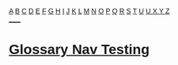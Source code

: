 <head>
<style>
body {
  margin: 0;
  font-family: Arial, Helvetica, sans-serif;
}

.topnav {
  overflow: hidden;
  background-color: #333;
}

.topnav a {
  float: left;
  color: #f2f2f2;
  text-align: center;
  padding: 14px 16px;
  text-decoration: none;
  font-size: 17px;
}

.topnav a:hover {
  background-color: #ddd;
  color: black;
}

.topnav a.active {
  background-color: #4CAF50;
  color: white;
}
</style>
</head>

<div class="topnav">
  <a class="active" href="https://ironrico.github.io/TestGlossary/A">A</a>
  <a href="https://ironrico.github.io/TestGlossary/B">B</a>
  <a href="https://ironrico.github.io/TestGlossary/C">C</a>
  <a href="https://ironrico.github.io/TestGlossary/D">D</a>
  <a href="https://ironrico.github.io/TestGlossary/E">E</a>
  <a href="https://ironrico.github.io/TestGlossary/F">F</a>
  <a href="https://ironrico.github.io/TestGlossary/G">G</a>
  <a href="https://ironrico.github.io/TestGlossary/H">H</a>
  <a href="https://ironrico.github.io/TestGlossary/I">I</a>
  <a href="https://ironrico.github.io/TestGlossary/J">J</a>
  <a href="https://ironrico.github.io/TestGlossary/K">K</a>
  <a href="https://ironrico.github.io/TestGlossary/L">L</a>
  <a href="https://ironrico.github.io/TestGlossary/M">M</a>
  <a href="https://ironrico.github.io/TestGlossary/N">N</a>
  <a href="https://ironrico.github.io/TestGlossary/O">O</a>
  <a href="https://ironrico.github.io/TestGlossary/P">P</a>
  <a href="https://ironrico.github.io/TestGlossary/Q">Q</a>
  <a href="https://ironrico.github.io/TestGlossary/R">R</a>
  <a href="https://ironrico.github.io/TestGlossary/S">S</a>
  <a href="https://ironrico.github.io/TestGlossary/T">T</a>
  <a href="https://ironrico.github.io/TestGlossary/U">U</a>
  <a href="https://ironrico.github.io/TestGlossary/V">U</W>
  <a href="https://ironrico.github.io/TestGlossary/X">X</X>
  <a href="https://ironrico.github.io/TestGlossary/Y">Y</Y>
  <a href="https://ironrico.github.io/TestGlossary/Z">Z</Z>
</div>
___

# Glossary Nav Testing
